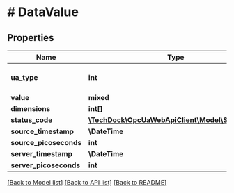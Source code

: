 # # DataValue

## Properties

Name | Type | Description | Notes
------------ | ------------- | ------------- | -------------
**ua_type** | **int** |  | [optional] [default to 0]
**value** | **mixed** |  | [optional]
**dimensions** | **int[]** |  | [optional]
**status_code** | [**\TechDock\OpcUaWebApiClient\Model\StatusCode**](StatusCode.md) |  | [optional]
**source_timestamp** | **\DateTime** |  | [optional]
**source_picoseconds** | **int** |  | [optional]
**server_timestamp** | **\DateTime** |  | [optional]
**server_picoseconds** | **int** |  | [optional]

[[Back to Model list]](../../README.md#models) [[Back to API list]](../../README.md#endpoints) [[Back to README]](../../README.md)
